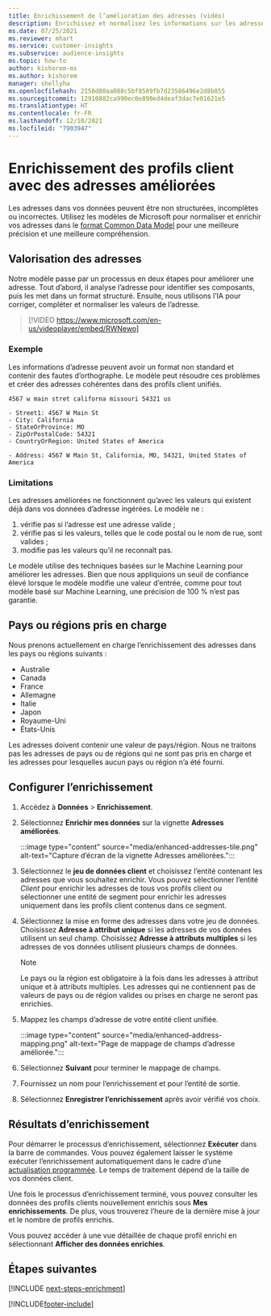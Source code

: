 ```yaml
---
title: Enrichissement de l’amélioration des adresses (vidéo)
description: Enrichissez et normalisez les informations sur les adresses des profils client avec les modèles Microsoft.
ms.date: 07/25/2021
ms.reviewer: mhart
ms.service: customer-insights
ms.subservice: audience-insights
ms.topic: how-to
author: kishorem-ms
ms.author: kishorem
manager: shellyha
ms.openlocfilehash: 2158d80aa088c5bf8589fb7d23586496e2d8b855
ms.sourcegitcommit: 12910882ca990ec0e890ed4deaf3dac7e01621e5
ms.translationtype: HT
ms.contentlocale: fr-FR
ms.lasthandoff: 12/10/2021
ms.locfileid: "7903947"
---
```

# <a name="enrichment-of-customer-profiles-with-enhanced-addresses"></a>Enrichissement des profils client avec des adresses améliorées

Les adresses dans vos données peuvent être non structurées, incomplètes ou incorrectes. Utilisez les modèles de Microsoft pour normaliser et enrichir vos adresses dans le [format Common Data Model](/common-data-model/schema/core/applicationcommon/address) pour une meilleure précision et une meilleure compréhension.

## <a name="how-we-enhance-addresses"></a>Valorisation des adresses

Notre modèle passe par un processus en deux étapes pour améliorer une adresse. Tout d’abord, il analyse l’adresse pour identifier ses composants, puis les met dans un format structuré. Ensuite, nous utilisons l’IA pour corriger, compléter et normaliser les valeurs de l’adresse.

> [!VIDEO https://www.microsoft.com/en-us/videoplayer/embed/RWNewo]

### <a name="example"></a>Exemple

Les informations d’adresse peuvent avoir un format non standard et contenir des fautes d’orthographe. Le modèle peut résoudre ces problèmes et créer des adresses cohérentes dans des profils client unifiés.

```Input
4567 w main stret californa missouri 54321 us
```

```Output
- Street1: 4567 W Main St
- City: California
- StateOrProvince: MO
- ZipOrPostalCode: 54321
- CountryOrRegion: United States of America

- Address: 4567 W Main St, California, MO, 54321, United States of America
```

### <a name="limitations"></a>Limitations

Les adresses améliorées ne fonctionnent qu’avec les valeurs qui existent déjà dans vos données d’adresse ingérées. Le modèle ne : 

1. vérifie pas si l’adresse est une adresse valide ;
2. vérifie pas si les valeurs, telles que le code postal ou le nom de rue, sont valides ;
3. modifie pas les valeurs qu’il ne reconnaît pas.

Le modèle utilise des techniques basées sur le Machine Learning pour améliorer les adresses. Bien que nous appliquions un seuil de confiance élevé lorsque le modèle modifie une valeur d’entrée, comme pour tout modèle basé sur Machine Learning, une précision de 100 % n’est pas garantie.

## <a name="supported-countries-or-regions"></a>Pays ou régions pris en charge

Nous prenons actuellement en charge l’enrichissement des adresses dans les pays ou régions suivants : 

- Australie
- Canada
- France
- Allemagne
- Italie
- Japon
- Royaume-Uni
- États-Unis

Les adresses doivent contenir une valeur de pays/région. Nous ne traitons pas les adresses de pays ou de régions qui ne sont pas pris en charge et les adresses pour lesquelles aucun pays ou région n’a été fourni.

## <a name="configure-the-enrichment"></a>Configurer l’enrichissement

1. Accédez à **Données** > **Enrichissement**.

1. Sélectionnez **Enrichir mes données** sur la vignette **Adresses améliorées**.

   :::image type="content" source="media/enhanced-addresses-tile.png" alt-text="Capture d’écran de la vignette Adresses améliorées.":::

1. Sélectionnez le **jeu de données client** et choisissez l’entité contenant les adresses que vous souhaitez enrichir. Vous pouvez sélectionner l’entité *Client* pour enrichir les adresses de tous vos profils client ou sélectionner une entité de segment pour enrichir les adresses uniquement dans les profils client contenus dans ce segment.

1. Sélectionnez la mise en forme des adresses dans votre jeu de données. Choisissez **Adresse à attribut unique** si les adresses de vos données utilisent un seul champ. Choisissez **Adresse à attributs multiples** si les adresses de vos données utilisent plusieurs champs de données.

   > [!NOTE]
   > Le pays ou la région est obligatoire à la fois dans les adresses à attribut unique et à attributs multiples. Les adresses qui ne contiennent pas de valeurs de pays ou de région valides ou prises en charge ne seront pas enrichies.

1.  Mappez les champs d’adresse de votre entité client unifiée.

    :::image type="content" source="media/enhanced-address-mapping.png" alt-text="Page de mappage de champs d’adresse améliorée.":::

1. Sélectionnez **Suivant** pour terminer le mappage de champs.

1. Fournissez un nom pour l’enrichissement et pour l’entité de sortie.

1. Sélectionnez **Enregistrer l’enrichissement** après avoir vérifié vos choix.

## <a name="enrichment-results"></a>Résultats d’enrichissement

Pour démarrer le processus d’enrichissement, sélectionnez **Exécuter** dans la barre de commandes. Vous pouvez également laisser le système exécuter l’enrichissement automatiquement dans le cadre d’une [actualisation programmée](system.md#schedule-tab). Le temps de traitement dépend de la taille de vos données client.

Une fois le processus d’enrichissement terminé, vous pouvez consulter les données des profils clients nouvellement enrichis sous **Mes enrichissements**. De plus, vous trouverez l’heure de la dernière mise à jour et le nombre de profils enrichis.

Vous pouvez accéder à une vue détaillée de chaque profil enrichi en sélectionnant **Afficher des données enrichies**.

## <a name="next-steps"></a>Étapes suivantes

[!INCLUDE [next-steps-enrichment](../includes/next-steps-enrichment.md)]

[!INCLUDE[footer-include](../includes/footer-banner.md)]
